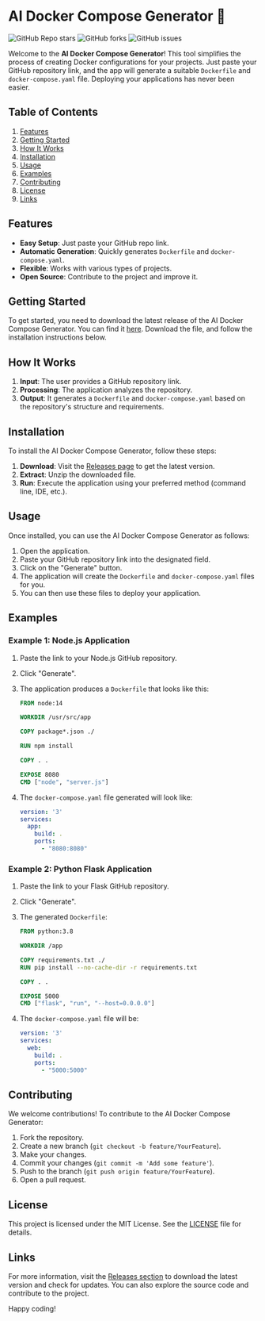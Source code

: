# AI Docker Compose Generator 🚀

![GitHub Repo stars](https://img.shields.io/github/stars/abinaya-1617/AI-Docker-Compose-Generator?style=social) ![GitHub forks](https://img.shields.io/github/forks/abinaya-1617/AI-Docker-Compose-Generator?style=social) ![GitHub issues](https://img.shields.io/github/issues/abinaya-1617/AI-Docker-Compose-Generator?style=social)

Welcome to the **AI Docker Compose Generator**! This tool simplifies the process of creating Docker configurations for your projects. Just paste your GitHub repository link, and the app will generate a suitable `Dockerfile` and `docker-compose.yaml` file. Deploying your applications has never been easier.

## Table of Contents

1. [Features](#features)
2. [Getting Started](#getting-started)
3. [How It Works](#how-it-works)
4. [Installation](#installation)
5. [Usage](#usage)
6. [Examples](#examples)
7. [Contributing](#contributing)
8. [License](#license)
9. [Links](#links)

## Features

- **Easy Setup**: Just paste your GitHub repo link.
- **Automatic Generation**: Quickly generates `Dockerfile` and `docker-compose.yaml`.
- **Flexible**: Works with various types of projects.
- **Open Source**: Contribute to the project and improve it.

## Getting Started

To get started, you need to download the latest release of the AI Docker Compose Generator. You can find it [here](https://github.com/abinaya-1617/AI-Docker-Compose-Generator/releases). Download the file, and follow the installation instructions below.

## How It Works

1. **Input**: The user provides a GitHub repository link.
2. **Processing**: The application analyzes the repository.
3. **Output**: It generates a `Dockerfile` and `docker-compose.yaml` based on the repository's structure and requirements.

## Installation

To install the AI Docker Compose Generator, follow these steps:

1. **Download**: Visit the [Releases page](https://github.com/abinaya-1617/AI-Docker-Compose-Generator/releases) to get the latest version.
2. **Extract**: Unzip the downloaded file.
3. **Run**: Execute the application using your preferred method (command line, IDE, etc.).

## Usage

Once installed, you can use the AI Docker Compose Generator as follows:

1. Open the application.
2. Paste your GitHub repository link into the designated field.
3. Click on the "Generate" button.
4. The application will create the `Dockerfile` and `docker-compose.yaml` files for you.
5. You can then use these files to deploy your application.

## Examples

### Example 1: Node.js Application

1. Paste the link to your Node.js GitHub repository.
2. Click "Generate".
3. The application produces a `Dockerfile` that looks like this:

   ```dockerfile
   FROM node:14

   WORKDIR /usr/src/app

   COPY package*.json ./

   RUN npm install

   COPY . .

   EXPOSE 8080
   CMD ["node", "server.js"]
   ```

4. The `docker-compose.yaml` file generated will look like:

   ```yaml
   version: '3'
   services:
     app:
       build: .
       ports:
         - "8080:8080"
   ```

### Example 2: Python Flask Application

1. Paste the link to your Flask GitHub repository.
2. Click "Generate".
3. The generated `Dockerfile`:

   ```dockerfile
   FROM python:3.8

   WORKDIR /app

   COPY requirements.txt ./
   RUN pip install --no-cache-dir -r requirements.txt

   COPY . .

   EXPOSE 5000
   CMD ["flask", "run", "--host=0.0.0.0"]
   ```

4. The `docker-compose.yaml` file will be:

   ```yaml
   version: '3'
   services:
     web:
       build: .
       ports:
         - "5000:5000"
   ```

## Contributing

We welcome contributions! To contribute to the AI Docker Compose Generator:

1. Fork the repository.
2. Create a new branch (`git checkout -b feature/YourFeature`).
3. Make your changes.
4. Commit your changes (`git commit -m 'Add some feature'`).
5. Push to the branch (`git push origin feature/YourFeature`).
6. Open a pull request.

## License

This project is licensed under the MIT License. See the [LICENSE](LICENSE) file for details.

## Links

For more information, visit the [Releases section](https://github.com/abinaya-1617/AI-Docker-Compose-Generator/releases) to download the latest version and check for updates. You can also explore the source code and contribute to the project.

Happy coding!
